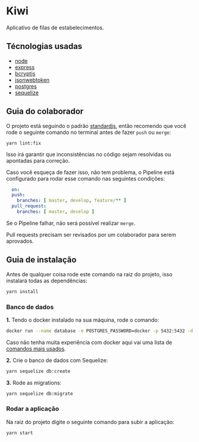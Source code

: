 # Kiwi

Aplicativo de filas de estabelecimentos.

## Técnologias usadas

* [node](https://nodejs.org/)
* [express](https://expressjs.com/pt-br/)
* [bcryptjs](https://www.npmjs.com/package/bcryptjs)
* [jsonwebtoken](https://www.npmjs.com/package/jsonwebtoken)
* [postgres](https://www.postgresql.org/)
* [sequelize](https://www.npmjs.com/package/sequelize)

## Guia do colaborador

O projeto está seguindo o padrão [standardjs](https://standardjs.com/), então recomendo que você rode o seguinte comando no terminal antes de fazer `push` ou `merge`:

```node
yarn lint:fix
```

Isso irá garantir que inconsistências no código sejam resolvidas ou apontadas para correção.

Caso você esqueça de fazer isso, não tem problema, o Pipeline está configurado para rodar esse comando nas seguintes condições:

```yaml
  on:
  push:
    branches: [ master, develop, feature/** ]
  pull_request:
    branches: [ master, develop ]
```

Se o Pipeline falhar, não será possível realizar `merge`.

Pull requests precisam ser revisados por um colaborador para serem aprovados.

## Guia de instalação

Antes de qualquer coisa rode este comando na raiz do projeto, isso instalará todas as dependências:

```bash
yarn install
```

### Banco de dados

**1.** Tendo o docker instalado na sua máquina, rode o comando:

```bash
docker run --name database -e POSTGRES_PASSWORD=docker -p 5432:5432 -d postgres
```

Caso não tenha muita experiência com docker aqui vai uma lista de [comandos mais usados](https://www.edureka.co/blog/docker-commands/).

**2.** Crie o banco de dados com Sequelize:

```bash
yarn sequelize db:create
```

**3.** Rode as migrations:

```bash
yarn sequelize db:migrate
```

### Rodar a aplicação

Na raiz do projeto digite o seguinte comando para subir a aplicação:

```bash
yarn start
```
